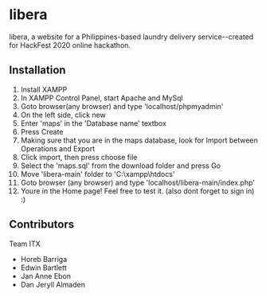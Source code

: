 # libera
libera, a website for a Philippines-based laundry delivery service--created for HackFest 2020 online hackathon.

## Installation

1. Install XAMPP
2. In XAMPP Control Panel, start Apache and MySql
3. Goto browser(any browser) and type 'localhost/phpmyadmin'
4. On the left side, click new
5. Enter 'maps' in the 'Database name' textbox
6. Press Create
7. Making sure that you are in the maps database, look for Import between Operations and Export
5. Click import, then press choose file
6. Select the 'maps.sql' from the download folder and press Go
7. Move 'libera-main' folder to 'C:\xampp\htdocs'
8. Goto browser (any browser) and type 'localhost/libera-main/index.php'
9. Youre in the Home page! Feel free to test it. (also dont forget to sign in) :)

## Contributors

Team ITX
  - Horeb Barriga
  - Edwin Bartlett
  - Jan Anne Ebon
  - Dan Jeryll Almaden
